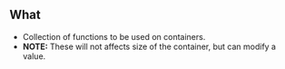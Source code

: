 ## What
- Collection of functions to be used on containers. 
- **NOTE:** These will not affects size of the container, but can modify a value.

